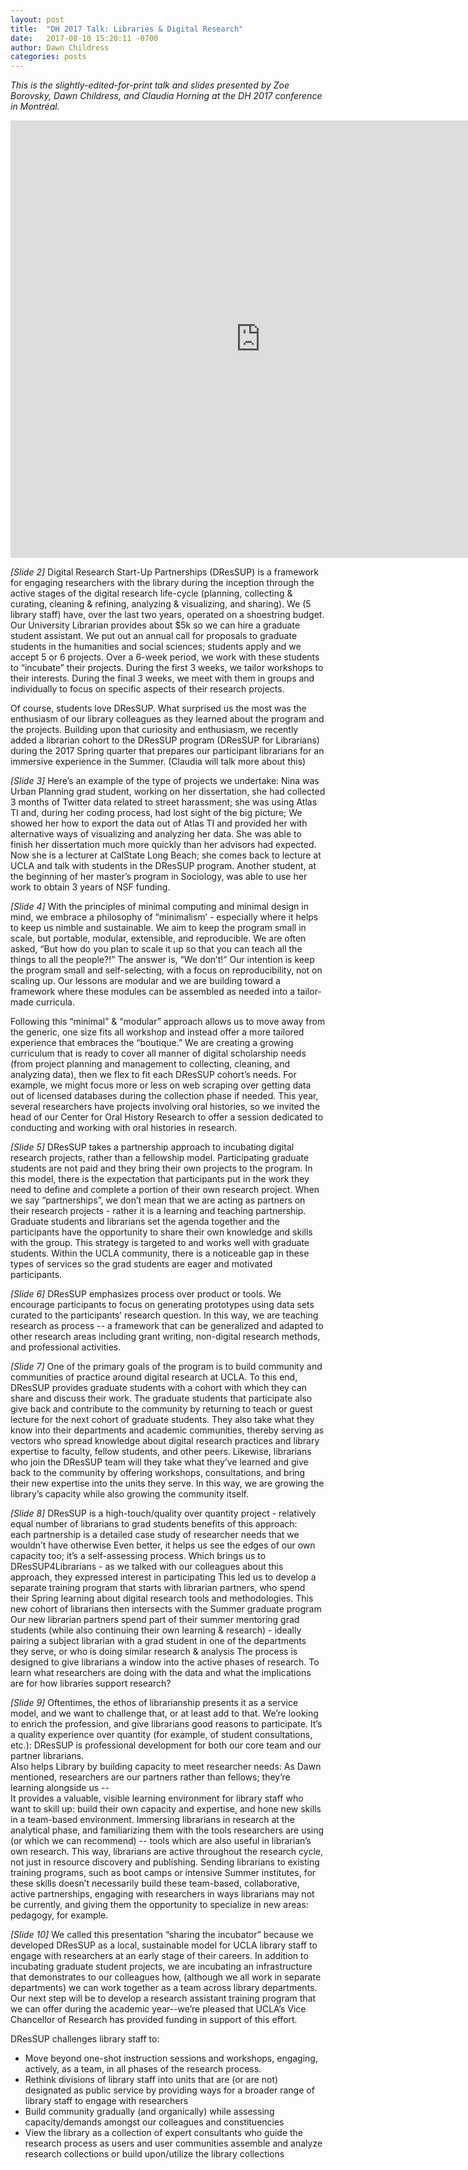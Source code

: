 ```yaml
---
layout: post
title:  "DH 2017 Talk: Libraries & Digital Research"
date:   2017-08-10 15:20:11 -0700
author: Dawn Childress
categories: posts
---
```


*This is the slightly-edited-for-print talk and slides presented by Zoe Borovsky, Dawn Childress, and Claudia Horning at the DH 2017 conference in Montréal.*

<iframe src="http://dressup.library.ucla.edu/presentations/dh2017/" width="800" height="700" scrolling="yes" frameborder="0" webkitallowfullscreen mozallowfullscreen allowfullscreen></iframe>


*[Slide 2]* Digital Research Start-Up Partnerships (DResSUP) is a framework for engaging researchers with the library during the inception through the active stages of the digital research life-cycle  (planning, collecting & curating, cleaning & refining, analyzing & visualizing, and sharing).
We (5 library staff) have, over the last two years, operated on a shoestring budget.  Our University Librarian provides about $5k so we can hire a graduate student assistant. We put out an annual call for proposals to graduate students in the humanities and social sciences; students apply and we accept 5 or 6 projects. Over a 6-week period, we work with these students to “incubate” their projects. During the first 3 weeks, we tailor workshops to their interests.  During the final 3 weeks, we meet with them in groups and individually to focus on specific aspects of their research projects.

Of course, students love DResSUP. What surprised us the most was the enthusiasm of our library colleagues as they learned about the program and the projects. Building upon that curiosity and enthusiasm, we recently added a librarian cohort to the DResSUP program (DResSUP for Librarians) during the 2017 Spring quarter that prepares our participant librarians for an immersive experience in the Summer. (Claudia will talk more about this)

*[Slide 3]* Here’s an example of the type of projects we undertake: Nina was Urban Planning grad student, working on her dissertation, she had collected 3 months of Twitter data related to street harassment; she was using Atlas TI and, during her coding process, had lost sight of the big picture; We showed her how to export the data out of Atlas TI and provided her with alternative ways of visualizing and analyzing her data. She was able to finish her dissertation much more quickly than her advisors had expected. Now she is a lecturer at CalState Long Beach; she comes back to lecture  at UCLA and talk with students in the DResSUP program. Another student, at the beginning of her master’s program in Sociology, was able to use her work to obtain 3 years of NSF funding.

*[Slide 4]* With the principles of minimal computing and minimal design in mind, we embrace a philosophy of “minimalism’ - especially where it helps to keep us nimble and sustainable. We aim to keep the program small in scale, but portable, modular, extensible, and reproducible.
We are often asked, “But how do you plan to scale it up so that you can teach all the things to all the people?!” The answer is, “We don’t!” Our intention is keep the program small and self-selecting, with a focus on reproducibility, not on scaling up. Our lessons are modular and we are building toward a framework where these modules can be assembled as needed into a tailor-made curricula.

Following this “minimal” & “modular” approach allows us to move away from the generic, one size fits all workshop and instead offer a more tailored experience that embraces the “boutique.” We are creating a growing curriculum that is ready to cover all manner of digital scholarship needs (from project planning and management to collecting, cleaning, and analyzing data), then we flex to fit each DResSUP cohort’s needs. For example, we might focus more or less on web scraping over getting data out of licensed databases during the collection phase if needed. This year, several researchers have projects involving oral histories, so we invited the head of our Center for Oral History Research to offer a session dedicated to conducting and working with oral histories in research.

*[Slide 5]* DResSUP takes a partnership approach to incubating digital research projects, rather than a fellowship model. Participating graduate students are not paid and they bring their own projects to the program. In this model, there is the expectation that participants put in the work they need to define and complete a portion of their own research project. When we say “partnerships”, we don’t mean that we are acting as partners on their research projects - rather it is a learning and teaching partnership. Graduate students and librarians set the agenda together and the participants have the opportunity to share their own knowledge and skills with the group.
This strategy is targeted to and works well with graduate students. Within the UCLA community, there is a noticeable gap in these types of services so the grad students are eager and motivated participants.  

*[Slide 6]* DResSUP emphasizes process over product or tools. We encourage participants to focus on generating prototypes using data sets curated to the participants’ research question. In this way, we are teaching research as process -- a framework that can be generalized and adapted to other research areas including grant writing, non-digital research methods, and professional activities.  

*[Slide 7]* One of the primary goals of the program is to build community and communities of practice around digital research at UCLA. To this end, DResSUP provides graduate students with a cohort with which they can share and discuss their work. The graduate students that participate also give back and contribute to the community by returning to teach or guest lecture for the next cohort of graduate students. They also take what they know into their departments and academic communities, thereby serving as vectors who spread knowledge about digital research practices and library expertise to faculty, fellow students, and other peers. Likewise, librarians who join the DResSUP team will they take what they’ve learned and give back to the community by offering workshops, consultations, and bring their new expertise into the units they serve. In this way, we are growing the library’s capacity while also growing the community itself.

*[Slide 8]* DResSUP is a high-touch/quality over quantity project - relatively equal number of librarians to grad students
benefits of this approach:  
each partnership is a detailed case study of researcher needs that we wouldn’t have otherwise
Even better, it helps us see the edges of our own capacity too; it’s a self-assessing process.
Which brings us to DResSUP4Librarians - as we talked with our colleagues about this approach, they expressed interest in participating
 This led us to develop a separate training program that starts with librarian partners, who spend their Spring learning about digital research tools and methodologies. This new cohort of librarians then intersects with the Summer graduate program
Our new librarian partners spend part of their summer mentoring grad students (while also continuing their own learning & research) - ideally pairing a subject librarian with a grad student in one of the departments they serve, or who is doing similar research & analysis
The process is designed to give librarians a window into the active phases of research. To learn what researchers are doing with the data and what the implications are for how libraries support research?   

*[Slide 9]* Oftentimes, the ethos of librarianship presents it as a service model, and we want to challenge that, or at least add to that. We’re looking to enrich the profession, and give librarians good reasons to participate. It’s a quality experience over quantity (for example, of student consultations, etc.): DResSUP is professional development for both our core team and our partner librarians.   
Also helps Library by building capacity to meet researcher needs: As Dawn mentioned, researchers are our partners rather than fellows; they’re learning alongside us --  
It provides a valuable, visible learning environment for library staff who want to skill up: build their own capacity and expertise, and hone new skills in a team-based environment.
Immersing librarians in research at the analytical phase, and familiarizing them with the tools researchers are using (or which we can recommend) -- tools which are also useful in librarian’s own research. This way, librarians are active throughout the research cycle, not just in resource discovery and publishing.
Sending librarians to existing training programs, such as boot camps or intensive Summer institutes, for these skills doesn’t necessarily build these team-based, collaborative, active partnerships, engaging with researchers in ways librarians may not be currently, and giving them the opportunity to specialize in new areas: pedagogy, for example.

*[Slide 10]* We called this presentation “sharing the incubator” because we developed DResSUP as a local, sustainable model for UCLA library staff to engage with researchers at an early stage of their careers.  In addition to incubating graduate student projects, we are incubating an infrastructure that demonstrates to our colleagues how, (although we all work in separate departments) we can work together as a team across library departments.  Our next step will be to develop a research assistant training program that we can offer during the academic year--we’re pleased that UCLA’s Vice Chancellor of Research has provided funding in support of this effort.  

DResSUP challenges library staff to:
* Move beyond one-shot instruction sessions and workshops, engaging, actively, as a team, in all phases of the research process.  
* Rethink divisions of library staff into units that are (or are not) designated as public service by providing ways for a broader range of library staff to engage with researchers
* Build community gradually (and organically) while assessing capacity/demands amongst our colleagues and constituencies
* View the library as a collection of expert consultants who guide the research process as users and user communities assemble and analyze research collections or build upon/utilize the library collections
